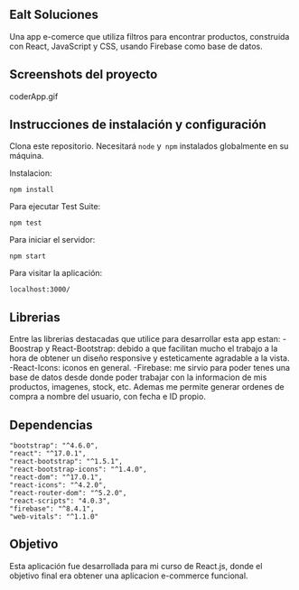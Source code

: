## Ealt Soluciones 

Una app e-comerce que utiliza filtros para encontrar productos, construida con React, JavaScript y CSS, usando Firebase como base de datos.

## Screenshots del proyecto

coderApp.gif

## Instrucciones de instalación y configuración

Clona este repositorio. Necesitará `node` y` npm` instalados globalmente en su máquina.  

Instalacion:

`npm install`  

Para ejecutar Test Suite:  

`npm test`  

Para iniciar el servidor:

`npm start`  

Para visitar la aplicación:

`localhost:3000/`  


## Librerias
Entre las librerias destacadas que utilice para desarrollar esta app estan:
-Boostrap y React-Bootstrap: debido a que facilitan mucho el trabajo a la hora de obtener un diseño responsive y esteticamente agradable a la vista.
-React-Icons: iconos en general.
-Firebase: me sirvio para poder tenes una base de datos desde donde poder trabajar con la informacion de mis productos, imagenes, stock, etc. Ademas me permite generar ordenes de compra a nombre del usuario, con fecha e ID propio.

## Dependencias

    "bootstrap": "^4.6.0",
    "react": "^17.0.1",
    "react-bootstrap": "^1.5.1",
    "react-bootstrap-icons": "^1.4.0",
    "react-dom": "^17.0.1",
    "react-icons": "^4.2.0",
    "react-router-dom": "^5.2.0",
    "react-scripts": "4.0.3",
    "firebase": "^8.4.1",
    "web-vitals": "^1.1.0"


## Objetivo

  Esta aplicación fue desarrollada para mi curso de React.js, donde el objetivo final era obtener una aplicacion e-commerce funcional.
